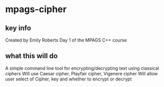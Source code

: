 

# mpags-cipher

## key info
Created by Emily Roberts
Day 1 of the MPAGS C++ course

## what this will do
A simple command line tool for encrypting/decrypting text using classical ciphers
Will use Caesar cipher, Playfair cipher, Vigenere cipher
Will allow user select of Cipher, key and whether to encrypt or decrypt

